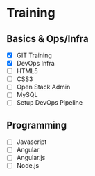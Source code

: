 # Training

## Basics & Ops/Infra
- [x] GIT Training
- [X] DevOps Infra
- [ ] HTML5
- [ ] CSS3
- [ ] Open Stack Admin
- [ ] MySQL
- [ ] Setup DevOps Pipeline

## Programming
- [ ] Javascript
- [ ] Angular
- [ ] Angular.js
- [ ] Node.js

